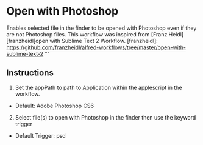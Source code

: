 Open with Photoshop
===================
Enables selected file in the finder to be opened with Photoshop even if they are not Photoshop files. This workflow was inspired from [Franz Heidl][franzheidl]open with Sublime Text 2 Workflow.
[franzheidl]: https://github.com/franzheidl/alfred-workflows/tree/master/open-with-sublime-text-2 ""


Instructions
------------
1. Set the appPath to path to Application within the applescript in the workflow.
  - Default: Adobe Photoshop CS6

2. Select file(s) to open with Photoshop in the finder then use the keyword trigger
  - Default Trigger: psd